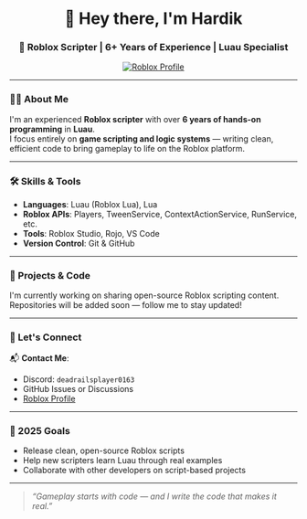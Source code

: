 <h1 align="center">👋 Hey there, I'm Hardik</h1>
<h3 align="center">🧠 Roblox Scripter | 6+ Years of Experience | Luau Specialist</h3>

<p align="center">
  <a href="https://www.roblox.com/users/5485892520/profile" target="_blank">
    <img src="https://img.shields.io/badge/Roblox-Profile-red?logo=roblox&style=flat-square" alt="Roblox Profile">
  </a>
</p>

---

### 🧑‍💻 About Me

I'm an experienced **Roblox scripter** with over **6 years of hands-on programming** in **Luau**.  
I focus entirely on **game scripting and logic systems** — writing clean, efficient code to bring gameplay to life on the Roblox platform.

---

### 🛠️ Skills & Tools

- **Languages**: Luau (Roblox Lua), Lua  
- **Roblox APIs**: Players, TweenService, ContextActionService, RunService, etc.  
- **Tools**: Roblox Studio, Rojo, VS Code  
- **Version Control**: Git & GitHub

---

### 📌 Projects & Code

I'm currently working on sharing open-source Roblox scripting content.  
Repositories will be added soon — follow me to stay updated!

---

### 🤝 Let's Connect

📬 **Contact Me**:  
- Discord: `deadrailsplayer0163`  
- GitHub Issues or Discussions  
- [Roblox Profile](https://www.roblox.com/users/5485892520/profile)

---

### 🌱 2025 Goals

- Release clean, open-source Roblox scripts  
- Help new scripters learn Luau through real examples  
- Collaborate with other developers on script-based projects

---

> *“Gameplay starts with code — and I write the code that makes it real.”*
